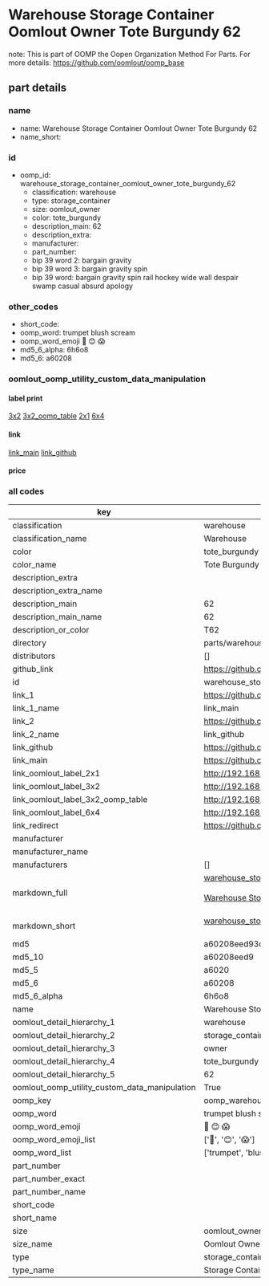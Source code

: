 # Warehouse Storage Container Oomlout Owner Tote Burgundy 62  

note: This is part of OOMP the Oopen Organization Method For Parts. For more details: https://github.com/oomlout/oomp_base

##  part details
  







### name
* name: Warehouse Storage Container Oomlout Owner Tote Burgundy 62
* name_short: 
### id
* oomp_id: warehouse_storage_container_oomlout_owner_tote_burgundy_62
  * classification: warehouse
  * type: storage_container
  * size: oomlout_owner
  * color: tote_burgundy
  * description_main: 62
  * description_extra: 
  * manufacturer: 
  * part_number: 
  * bip 39 word 2: bargain gravity
  * bip 39 word 3: bargain gravity spin
  * bip 39 word: bargain gravity spin rail hockey wide wall despair swamp casual absurd apology

### other_codes
* short_code: 
* oomp_word: trumpet blush scream
* oomp_word_emoji :trumpet: :blush: :scream:
* md5_6_alpha: 6h6o8
* md5_6: a60208






### oomlout_oomp_utility_custom_data_manipulation
#### label print
[3x2](http://192.168.1.245:1112/?label=oomp%206h6o8)
[3x2_oomp_table](http://192.168.1.108:1112/?label=oomp%206h6o8)
[2x1](http://192.168.1.242:1112/?label=oomp%206h6o8)
[6x4](http://192.168.1.55:1112/?label=oomp%206h6o8)    

#### link

[link_main](https://github.com/oomlout/oomlout_oomp_version_1_messy/tree/main/parts/warehouse_storage_container_oomlout_owner_tote_burgundy_62) [link_github](https://github.com/oomlout/oomlout_oomp_version_1_messy/tree/main/parts/warehouse_storage_container_oomlout_owner_tote_burgundy_62)                             

#### price







### all codes 
| key | value |  
| --- | --- |  
| classification | warehouse |  
| classification_name | Warehouse |  
| color | tote_burgundy |  
| color_name | Tote Burgundy |  
| description_extra |  |  
| description_extra_name |  |  
| description_main | 62 |  
| description_main_name | 62 |  
| description_or_color | T62 |  
| directory | parts/warehouse_storage_container_oomlout_owner_tote_burgundy_62 |  
| distributors | [] |  
| github_link | https://github.com/oomlout/oomlout_oomp_part_src/tree/main/parts/warehouse_storage_container_oomlout_owner_tote_burgundy_62 |  
| id | warehouse_storage_container_oomlout_owner_tote_burgundy_62 |  
| link_1 | https://github.com/oomlout/oomlout_oomp_version_1_messy/tree/main/parts/warehouse_storage_container_oomlout_owner_tote_burgundy_62 |  
| link_1_name | link_main |  
| link_2 | https://github.com/oomlout/oomlout_oomp_version_1_messy/tree/main/parts/warehouse_storage_container_oomlout_owner_tote_burgundy_62 |  
| link_2_name | link_github |  
| link_github | https://github.com/oomlout/oomlout_oomp_version_1_messy/tree/main/parts/warehouse_storage_container_oomlout_owner_tote_burgundy_62 |  
| link_main | https://github.com/oomlout/oomlout_oomp_version_1_messy/tree/main/parts/warehouse_storage_container_oomlout_owner_tote_burgundy_62 |  
| link_oomlout_label_2x1 | http://192.168.1.242:1112/?label=oomp%206h6o8 |  
| link_oomlout_label_3x2 | http://192.168.1.245:1112/?label=oomp%206h6o8 |  
| link_oomlout_label_3x2_oomp_table | http://192.168.1.108:1112/?label=oomp%206h6o8 |  
| link_oomlout_label_6x4 | http://192.168.1.55:1112/?label=oomp%206h6o8 |  
| link_redirect | https://github.com/oomlout/oomlout_oomp_version_1_messy/tree/main/parts/warehouse_storage_container_oomlout_owner_tote_burgundy_62 |  
| manufacturer |  |  
| manufacturer_name |  |  
| manufacturers | [] |  
| markdown_full | [warehouse_storage_container_oomlout_owner_tote_burgundy_62](none)<br>[](none)<br>[Warehouse Storage Container Oomlout Owner Tote Burgundy 62](none)<br><br> |  
| markdown_short | [warehouse_storage_container_oomlout_owner_tote_burgundy_62](none)<br><br> |  
| md5 | a60208eed93c1ed7eab63b0fa3d98095 |  
| md5_10 | a60208eed9 |  
| md5_5 | a6020 |  
| md5_6 | a60208 |  
| md5_6_alpha | 6h6o8 |  
| name | Warehouse Storage Container Oomlout Owner Tote Burgundy 62 |  
| oomlout_detail_hierarchy_1 | warehouse |  
| oomlout_detail_hierarchy_2 | storage_container |  
| oomlout_detail_hierarchy_3 | owner |  
| oomlout_detail_hierarchy_4 | tote_burgundy |  
| oomlout_detail_hierarchy_5 | 62 |  
| oomlout_oomp_utility_custom_data_manipulation | True |  
| oomp_key | oomp_warehouse_storage_container_oomlout_owner_tote_burgundy_62 |  
| oomp_word | trumpet blush scream |  
| oomp_word_emoji | :trumpet: :blush: :scream: |  
| oomp_word_emoji_list | [':trumpet:', ':blush:', ':scream:'] |  
| oomp_word_list | ['trumpet', 'blush', 'scream'] |  
| part_number |  |  
| part_number_exact |  |  
| part_number_name |  |  
| short_code |  |  
| short_name |  |  
| size | oomlout_owner |  
| size_name | Oomlout Owner |  
| type | storage_container |  
| type_name | Storage Container |  
